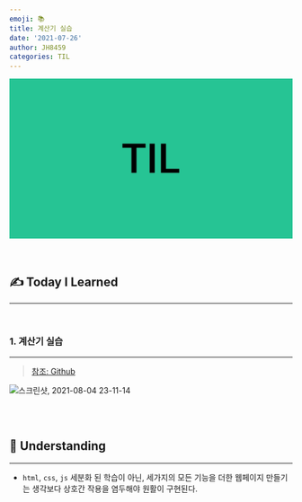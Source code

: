 ```yaml
---
emoji: 📚
title: 계산기 실습
date: '2021-07-26'
author: JH8459
categories: TIL
---
```


![github-blog.png](../../assets/common/TIL.jpeg)

<br>

## ✍️ <b>T</b>oday <b>I</b> <b>L</b>earned

---

<br>

### 1. 계산기 실습

---

> <a href="https://github.com/JH8459/CodeStates/tree/master/CodeStates_task/im-sprint-calculator-master" target="_blank">참조: Github</a>

![스크린샷, 2021-08-04 23-11-14](https://user-images.githubusercontent.com/83164003/128197051-cbb545e9-21bb-4d2c-bade-96c5aba58890.png)

<br>
<br>

## 🤔 Understanding

---

- `html`, `css`, `js` 세분화 된 학습이 아닌, 세가지의 모든 기능을 더한 웹페이지 만들기는 생각보다 상호간 작용을 염두해야 원활이 구현된다.

<br>
<br>

```toc

```
